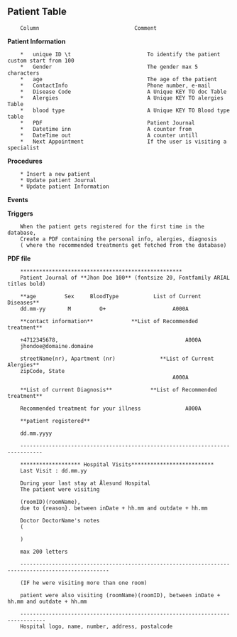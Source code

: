 ## Patient Table
        Column                              Comment

**Patient Information**

        *   unique ID \t                        To identify the patient custom start from 100
        *   Gender                              The gender max 5 characters
        *   age                                 The age of the patient
        *   ContactInfo                         Phone number, e-mail
        *   Disease Code                        A Unique KEY TO doc Table
        *   Alergies                            A Unique KEY TO alergies Table
        *   blood type                          A Unique KEY TO Blood type table 
        *   PDF                                 Patient Journal
        *   Datetime inn                        A counter from
        *   DateTime out                        A counter untill
        *   Next Appointment                    If the user is visiting a specialist

**Procedures**

        * Insert a new patient
        * Update patient Journal
        * Update patient Information

**Events**

**Triggers**

        When the patient gets registered for the first time in the database,
        Create a PDF containing the personal info, alergies, diagnosis
        ( where the recommended treatments get fetched from the database)

**PDF file**

        ***************************************************
        Patient Journal of **Jhon Doe 100** (fontsize 20, Fontfamily ARIAL titles bold)

        **age         Sex     BloodType           List of Current Diseases**
        dd.mm-yy       M         O+                     A000A

        **contact information**            **List of Recommended treatment**

        +4712345678,                                        A000A
        jhondoe@domaine.domaine

        streetName(nr), Apartment (nr)              **List of Current Alergies**
        zipCode, State                                      
                                                        A000A

        **List of current Diagnosis**            **List of Recommended treatment**

        Recommended treatment for your illness              A000A

        **patient registered**

        dd.mm.yyyy

        -----------------------------------------------------------------------------

        ******************* Hospital Visits**************************
        Last Visit : dd.mm.yy

        During your last stay at Ålesund Hospital
        The patient were visiting 

        (roomID)(roomName), 
        due to {reason}. between inDate + hh.mm and outdate + hh.mm

        Doctor DoctorName's notes 
        (

        )

        max 200 letters

        --------------------------------------------------------------------------------------------------

        (IF he were visiting more than one room)

        patient were also visiting (roomName)(roomID), between inDate + hh.mm and outdate + hh.mm

        ------------------------------------------------------------------------------
        Hospital logo, name, number, address, postalcode